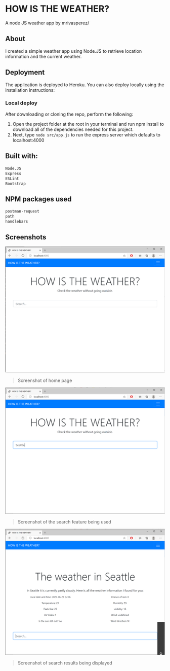 # HOW IS THE WEATHER?
A node JS weather app by mrivasperez/

## About
I created a simple weather app using Node.JS to retrieve location information and the current weather.

## Deployment
The application is deployed to Heroku. You can also deploy locally using the installation instructions:
### Local deploy
After downloading or cloning the repo, perform the following:
1. Open the project folder at the root in your terminal and run npm install to download all of the dependencies needed for this project.
2. Next, type ```node src/app.js``` to run the express server which defaults to localhost:4000

## Built with:
    Node.JS
    Express
    ESLint
    Bootstrap

## NPM packages used
    postman-request
    path
    handlebars


## Screenshots
![Screenshot of home page](public/img/screenshot1.png)
> Screenshot of home page


![Screenshot of search](public/img/screenshot2.png)
> Screenshot of the search feature being used


![Screenshot of forecast](public/img/screenshot3.png)
> Screenshot of search results being displayed

